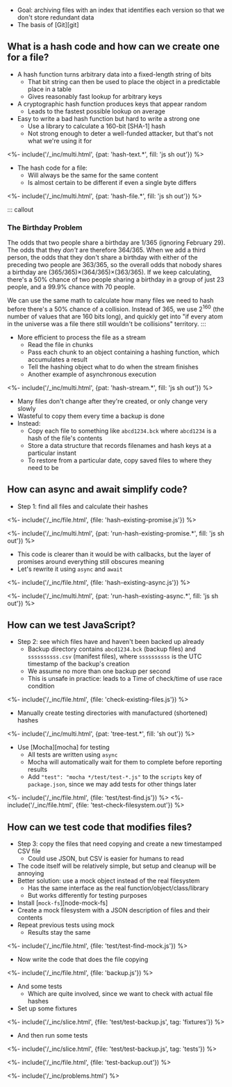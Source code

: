 ---
---

-   Goal: archiving files with an index that identifies each version so that we don't store redundant data
-   The basis of [Git][git]

## What is a hash code and how can we create one for a file?

-   A <g key="hash_function">hash function</g> turns arbitrary data into a fixed-length string of bits
    -   That bit string can then be used to place the object in a predictable place in a table
    -   Gives reasonably fast lookup for arbitrary keys
-   A <g key="cryptographic_hash_function">cryptographic hash function</g> produces keys that appear random
    -   Leads to the fastest possible lookup on average
-   Easy to write a bad hash function but hard to write a strong one
    -   Use a library to calculate a 160-bit [SHA-1] hash
    -   Not strong enough to deter a well-funded attacker, but that's not what we're using it for

<%- include('/_inc/multi.html', {pat: 'hash-text.*', fill: 'js sh out'}) %>

-   The hash code for a file:
    -   Will always be the same for the same content
    -   Is almost certain to be different if even a single byte differs

<%- include('/_inc/multi.html', {pat: 'hash-file.*', fill: 'js sh out'}) %>

::: callout
### The Birthday Problem

The odds that two people share a birthday are 1/365 (ignoring February 29).
The odds that they *don't* are therefore 364/365.
When we add a third person,
the odds that they don't share a birthday with either of the preceding two people are 363/365,
so the overall odds that nobody shares a birthday are (365/365)×(364/365)×(363/365).
If we keep calculating, there's a 50% chance of two people sharing a birthday in a group of just 23 people,
and a 99.9% chance with 70 people.

We can use the same math to calculate how many files we need to hash before there's a 50% chance of a collision.
Instead of 365, we use 2<sup>160</sup> (the number of values that are 160 bits long),
and quickly get into "if every atom in the universe was a file there still wouldn't be collisions" territory.
:::

-   More efficient to process the file as a <g key="stream">stream</g>
    -   Read the file in chunks
    -   Pass each chunk to an object containing a hashing function, which accumulates a result
    -   Tell the hashing object what to do when the stream finishes
    -   Another example of <g key="asynchronous">asynchronous</g> execution

<%- include('/_inc/multi.html', {pat: 'hash-stream.*', fill: 'js sh out'}) %>

-   Many files don't change after they're created, or only change very slowly
-   Wasteful to copy them every time a backup is done
-   Instead:
    -   Copy each file to something like `abcd1234.bck` where `abcd1234` is a hash of the file's contents
    -   Store a data structure that records filenames and hash keys at a particular instant
    -   To restore from a particular date, copy saved files to where they need to be

## How can async and await simplify code?

-   Step 1: find all files and calculate their hashes

<%- include('/_inc/file.html', {file: 'hash-existing-promise.js'}) %>

<%- include('/_inc/multi.html', {pat: 'run-hash-existing-promise.*', fill: 'js sh out'}) %>

-   This code is clearer than it would be with callbacks, but the layer of promises around everything still obscures meaning
-   Let's rewrite it using `async` and `await`

<%- include('/_inc/file.html', {file: 'hash-existing-async.js'}) %>

<%- include('/_inc/multi.html', {pat: 'run-hash-existing-async.*', fill: 'js sh out'}) %>

## How can we test JavaScript?

-   Step 2: see which files have and haven't been backed up already
    -   Backup directory contains `abcd1234.bck` (backup files) and `ssssssssss.csv` (manifest files),
        where `ssssssssss` is the <g key="utc">UTC</g> <g key="timestamp">timestamp</g> of the backup's creation
    -   We assume no more than one backup per second
    -   This is unsafe in practice: leads to a <g key="toctou">Time of check/time of use</g> <g key="race_condition">race condition</g>

<%- include('/_inc/file.html', {file: 'check-existing-files.js'}) %>

-   Manually create testing directories with manufactured (shortened) hashes

<%- include('/_inc/multi.html', {pat: 'tree-test.*', fill: 'sh out'}) %>

-   Use [Mocha][mocha] for testing
    -   All tests are written using `async`
    -   Mocha will automatically wait for them to complete before reporting results
    -   Add `"test": "mocha */test/test-*.js"` to the `scripts` key of `package.json`,
        since we may add tests for other things later

<%- include('/_inc/file.html', {file: 'test/test-find.js'}) %>
<%- include('/_inc/file.html', {file: 'test-check-filesystem.out'}) %>

## How can we test code that modifies files?

-   Step 3: copy the files that need copying and create a new timestamped <g key="csv">CSV</g> file
    -   Could use JSON, but CSV is easier for humans to read
-   The code itself will be relatively simple, but setup and cleanup will be annoying
-   Better solution: use a <g key="mock_object">mock object</g> instead of the real filesystem
    -   Has the same interface as the real function/object/class/library
    -   But works differently for testing purposes
-   Install [`mock-fs`][node-mock-fs]
-   Create a mock filesystem with a JSON description of files and their contents
-   Repeat previous tests using mock
    -   Results stay the same

<%- include('/_inc/file.html', {file: 'test/test-find-mock.js'}) %>

-   Now write the code that does the file copying

<%- include('/_inc/file.html', {file: 'backup.js'}) %>

-   And some tests
    -   Which are quite involved, since we want to check with actual file hashes
-   Set up some fixtures

<%- include('/_inc/slice.html', {file: 'test/test-backup.js', tag: 'fixtures'}) %>

-   And then run some tests

<%- include('/_inc/slice.html', {file: 'test/test-backup.js', tag: 'tests'}) %>

<%- include('/_inc/file.html', {file: 'test-backup.out'}) %>

<%- include('/_inc/problems.html') %>
